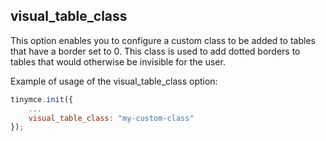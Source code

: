 ## visual_table_class

This option enables you to configure a custom class to be added to tables that have a border set to 0. This class is used to add dotted borders to tables that would otherwise be invisible for the user.

Example of usage of the visual_table_class option:

```js
tinymce.init({
    ...
    visual_table_class: "my-custom-class"
});
```
